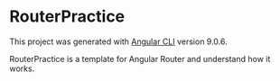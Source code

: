 # RouterPractice

This project was generated with [Angular CLI](https://github.com/angular/angular-cli) version 9.0.6.

RouterPractice is a template for Angular Router and understand how it works.

